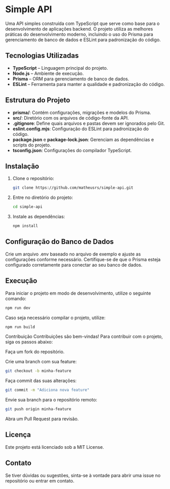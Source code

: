 # Simple API

Uma API simples construída com TypeScript que serve como base para o desenvolvimento de aplicações backend. O projeto utiliza as melhores práticas do desenvolvimento moderno, incluindo o uso do Prisma para gerenciamento de banco de dados e ESLint para padronização do código.

## Tecnologias Utilizadas

- **TypeScript** – Linguagem principal do projeto.
- **Node.js** – Ambiente de execução.
- **Prisma** – ORM para gerenciamento de banco de dados.
- **ESLint** – Ferramenta para manter a qualidade e padronização do código.

## Estrutura do Projeto

- **prisma/**: Contém configurações, migrações e modelos do Prisma.
- **src/**: Diretório com os arquivos de código-fonte da API.
- **.gitignore**: Define quais arquivos e pastas devem ser ignorados pelo Git.
- **eslint.config.mjs**: Configuração do ESLint para padronização do código.
- **package.json** e **package-lock.json**: Gerenciam as dependências e scripts do projeto.
- **tsconfig.json**: Configurações do compilador TypeScript.

## Instalação

1. Clone o repositório:

   ```bash
   git clone https://github.com/matheusrs/simple-api.git
   ```

2. Entre no diretório do projeto:

   ```bash
   cd simple-api
   ```

3. Instale as dependências:
   ```bash
   npm install
   ```

## Configuração do Banco de Dados

Crie um arquivo .env baseado no arquivo de exemplo e ajuste as configurações conforme necessário. Certifique-se de que o Prisma esteja configurado corretamente para conectar ao seu banco de dados.

## Execução
Para iniciar o projeto em modo de desenvolvimento, utilize o seguinte comando:

```bash
npm run dev
```
Caso seja necessário compilar o projeto, utilize:

```bash
npm run build
```
Contribuição
Contribuições são bem-vindas! Para contribuir com o projeto, siga os passos abaixo:

Faça um fork do repositório.

Crie uma branch com sua feature:

```bash
git checkout -b minha-feature
```
Faça commit das suas alterações:

```bash
git commit -m "Adiciona nova feature"
```
Envie sua branch para o repositório remoto:

```bash
git push origin minha-feature
```
Abra um Pull Request para revisão.

## Licença
Este projeto está licenciado sob a MIT License.

## Contato
Se tiver dúvidas ou sugestões, sinta-se à vontade para abrir uma issue no repositório ou entrar em contato.
